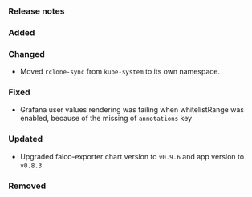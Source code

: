 ### Release notes

### Added

### Changed

- Moved `rclone-sync` from `kube-system` to its own namespace.

### Fixed

- Grafana user values rendering was failing when whitelistRange was enabled, because of the missing of `annotations` key

### Updated

- Upgraded falco-exporter chart version to `v0.9.6` and app version to `v0.8.3`

### Removed
